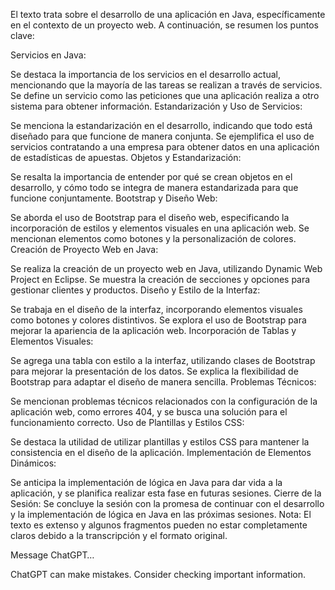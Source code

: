 El texto trata sobre el desarrollo de una aplicación en Java, específicamente en el contexto de un proyecto web. A continuación, se resumen los puntos clave:

Servicios en Java:

Se destaca la importancia de los servicios en el desarrollo actual, mencionando que la mayoría de las tareas se realizan a través de servicios.
Se define un servicio como las peticiones que una aplicación realiza a otro sistema para obtener información.
Estandarización y Uso de Servicios:

Se menciona la estandarización en el desarrollo, indicando que todo está diseñado para que funcione de manera conjunta.
Se ejemplifica el uso de servicios contratando a una empresa para obtener datos en una aplicación de estadísticas de apuestas.
Objetos y Estandarización:

Se resalta la importancia de entender por qué se crean objetos en el desarrollo, y cómo todo se integra de manera estandarizada para que funcione conjuntamente.
Bootstrap y Diseño Web:

Se aborda el uso de Bootstrap para el diseño web, especificando la incorporación de estilos y elementos visuales en una aplicación web.
Se mencionan elementos como botones y la personalización de colores.
Creación de Proyecto Web en Java:

Se realiza la creación de un proyecto web en Java, utilizando Dynamic Web Project en Eclipse.
Se muestra la creación de secciones y opciones para gestionar clientes y productos.
Diseño y Estilo de la Interfaz:

Se trabaja en el diseño de la interfaz, incorporando elementos visuales como botones y colores distintivos.
Se explora el uso de Bootstrap para mejorar la apariencia de la aplicación web.
Incorporación de Tablas y Elementos Visuales:

Se agrega una tabla con estilo a la interfaz, utilizando clases de Bootstrap para mejorar la presentación de los datos.
Se explica la flexibilidad de Bootstrap para adaptar el diseño de manera sencilla.
Problemas Técnicos:

Se mencionan problemas técnicos relacionados con la configuración de la aplicación web, como errores 404, y se busca una solución para el funcionamiento correcto.
Uso de Plantillas y Estilos CSS:

Se destaca la utilidad de utilizar plantillas y estilos CSS para mantener la consistencia en el diseño de la aplicación.
Implementación de Elementos Dinámicos:

Se anticipa la implementación de lógica en Java para dar vida a la aplicación, y se planifica realizar esta fase en futuras sesiones.
Cierre de la Sesión:
Se concluye la sesión con la promesa de continuar con el desarrollo y la implementación de lógica en Java en las próximas sesiones.
Nota: El texto es extenso y algunos fragmentos pueden no estar completamente claros debido a la transcripción y el formato original.





Message ChatGPT…

ChatGPT can make mistakes. Consider checking important information.
